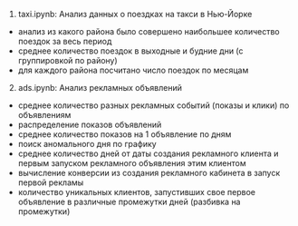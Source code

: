 1. taxi.ipynb:
Анализ данных о поездках на такси в Нью-Йорке
- анализ из какого района было совершено наибольшее количество поездок за весь период
- среднее количество поездок в выходные и будние дни (с группировкой по району)
- для каждого района посчитано число поездок по месяцам 


2. ads.ipynb:
Анализ рекламных объявлений
- среднее количество разных рекламных событий (показы и клики) по объявлениям
- распределение показов объявлений
- среднее количество показов на 1 объявление по дням
- поиск аномального дня по графику
- среднее количество дней от даты создания рекламного клиента и первым запуском рекламного объявления этим клиентом 
- вычисление конверсии из создания рекламного кабинета в запуск первой рекламы
- количество уникальных клиентов, запустивших свое первое объявление в различные промежутки дней (разбивка на промежутки)
